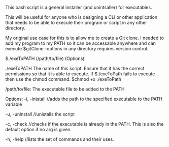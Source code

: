 This bash script is a general installer (and unintsaller) for executables.

This will be useful for anyone who is designing a CLI or other application that needs
to be able to execute their program or script in any other directory.

My original use case for this is to allow me to create a Git clone. I needed to add my
program to my PATH so it can be accessable anywhere and can execute $gitClone -options in 
any directory requires version control.

$./exeToPATH (/path/to/file) (Options)

./exeToPATH
  The name of this script. Ensure that it has the correct permissions so that it is able to execute.
  If $./exeToPath fails to execute then use the chmod command.
  $chmod +x ./exeToPath 

/path/to/file:
  The executable file to be added to the PATH

Options:
  -i, -intstall //adds the path to the specified executable to the PATH variable

  -u, -uninstall //unistalls the script

  -c, -check //checks if the executable is already in the PATH. This is also the default option if no arg is given.

  -h, -help //lists the set of commands and their uses.